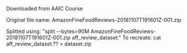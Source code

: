 Downloaded from AAIC Course

Original file name: AmazonFineFoodReviews-20181107T191601Z-001.zip

Splitted using: "split --bytes=90M AmazonFineFoodReviews-20181107T191601Z-001.zip aff_review_dataset."
To recreate: cat aff_review_dataset.?? > dataset.zip
